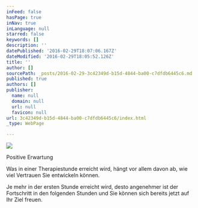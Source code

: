 ```yaml
---
inFeed: false
hasPage: true
inNav: true
inLanguage: null
starred: false
keywords: []
description: ''
datePublished: '2016-02-29T18:07:06.167Z'
dateModified: '2016-02-29T18:05:52.126Z'
title: ''
author: []
sourcePath: _posts/2016-02-29-3c42349d-b15d-4844-ba00-c7dfdb6445c6.md
published: true
authors: []
publisher:
  name: null
  domain: null
  url: null
  favicon: null
url: 3c42349d-b15d-4844-ba00-c7dfdb6445c6/index.html
_type: WebPage

---
```

![](https://the-grid-user-content.s3-us-west-2.amazonaws.com/69407606-3533-4099-aed3-1ead86fe6fde.jpg)

Positive Erwartung

Was in einer Therapiestunde erreicht wird, hängt vor allem davon ab, wie viel Vertrauen Sie  entwickeln können.

Je mehr in der ersten Stunde erreicht wird, desto angenehmer ist der Fortschritt in den folgenden Stunden und Sie können sich bereits jetzt auf Ihr Ziel freuen.